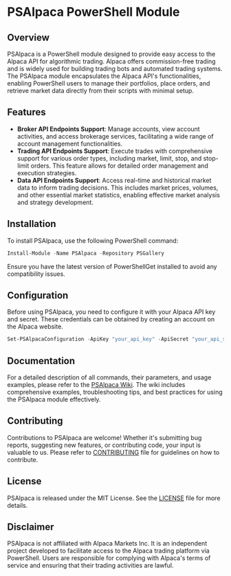 # PSAlpaca PowerShell Module

## Overview
PSAlpaca is a PowerShell module designed to provide easy access to the Alpaca API for algorithmic trading. Alpaca offers commission-free trading and is widely used for building trading bots and automated trading systems. The PSAlpaca module encapsulates the Alpaca API's functionalities, enabling PowerShell users to manage their portfolios, place orders, and retrieve market data directly from their scripts with minimal setup.

## Features
- **Broker API Endpoints Support**: Manage accounts, view account activities, and access brokerage services, facilitating a wide range of account management functionalities.
- **Trading API Endpoints Support**: Execute trades with comprehensive support for various order types, including market, limit, stop, and stop-limit orders. This feature allows for detailed order management and execution strategies.
- **Data API Endpoints Support**: Access real-time and historical market data to inform trading decisions. This includes market prices, volumes, and other essential market statistics, enabling effective market analysis and strategy development.

## Installation
To install PSAlpaca, use the following PowerShell command:

```powershell
Install-Module -Name PSAlpaca -Repository PSGallery
```

Ensure you have the latest version of PowerShellGet installed to avoid any compatibility issues.

## Configuration
Before using PSAlpaca, you need to configure it with your Alpaca API key and secret. These credentials can be obtained by creating an account on the Alpaca website.

```powershell
Set-PSAlpacaConfiguration -ApiKey "your_api_key" -ApiSecret "your_api_secret" -AlpacaCredential (Get-Credential) -SaveProfile
```

## Documentation
For a detailed description of all commands, their parameters, and usage examples, please refer to the [PSAlpaca Wiki](https://github.com/PowerShellMarketTools/psalpaca/wiki). The wiki includes comprehensive examples, troubleshooting tips, and best practices for using the PSAlpaca module effectively.

## Contributing
Contributions to PSAlpaca are welcome! Whether it's submitting bug reports, suggesting new features, or contributing code, your input is valuable to us. Please refer to [CONTRIBUTING](https://github.com/PowerShellMarketTools/psalpaca/blob/main/CONTRIBUTING.md) file for guidelines on how to contribute.

## License
PSAlpaca is released under the MIT License. See the [LICENSE](https://github.com/PowerShellMarketTools/psalpaca/blob/main/LICENSE) file for more details.

## Disclaimer
PSAlpaca is not affiliated with Alpaca Markets Inc. It is an independent project developed to facilitate access to the Alpaca trading platform via PowerShell. Users are responsible for complying with Alpaca's terms of service and ensuring that their trading activities are lawful.
